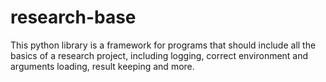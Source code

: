 # research-base

This python library is a framework for programs that should include all the basics of a research project, including logging, correct environment and arguments loading, result keeping and more.


